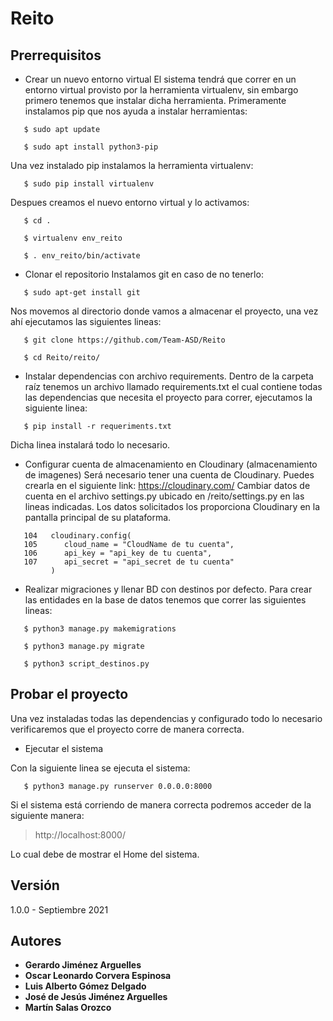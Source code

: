 # Reito

## Prerrequisitos
- Crear un nuevo entorno virtual
El sistema tendrá que correr en un entorno virtual provisto por la herramienta virtualenv, sin embargo primero tenemos que instalar dicha herramienta.
Primeramente instalamos pip que nos ayuda a instalar herramientas:
```shell
   $ sudo apt update

   $ sudo apt install python3-pip
   ```
Una vez instalado pip instalamos la herramienta virtualenv:
```shell
   $ sudo pip install virtualenv
   ```
Despues creamos el nuevo entorno virtual y lo activamos:
```shell
   $ cd .

   $ virtualenv env_reito

   $ . env_reito/bin/activate
   ```

- Clonar el repositorio
Instalamos git en caso de no tenerlo:
```shell
   $ sudo apt-get install git
   ```
Nos movemos al directorio donde vamos a almacenar el proyecto, una vez ahí ejecutamos las siguientes lineas:
```shell
   $ git clone https://github.com/Team-ASD/Reito

   $ cd Reito/reito/
   ```

- Instalar dependencias con archivo requirements.
Dentro de la carpeta raíz tenemos un archivo llamado requirements.txt el cual contiene todas las dependencias que necesita el proyecto para correr, ejecutamos la siguiente linea:
```shell
   $ pip install -r requeriments.txt
   ```
Dicha linea instalará todo lo necesario.

- Configurar cuenta de almacenamiento en Cloudinary (almacenamiento de imagenes)
Será necesario tener una cuenta de Cloudinary.
Puedes crearla en el siguiente link: https://cloudinary.com/
Cambiar datos de cuenta en el archivo settings.py ubicado en /reito/settings.py en las lineas indicadas. Los datos solicitados los proporciona Cloudinary en la pantalla principal de su plataforma.
```shell
   104   cloudinary.config( 
   105      cloud_name = "CloudName de tu cuenta", 
   106      api_key = "api_key de tu cuenta", 
   107      api_secret = "api_secret de tu cuenta" 
         )
   ```

- Realizar migraciones y llenar BD con destinos por defecto.
Para crear las entidades en la base de datos tenemos que correr las siguientes lineas:
```shell
   $ python3 manage.py makemigrations

   $ python3 manage.py migrate

   $ python3 script_destinos.py
   ```

## Probar el proyecto
Una vez instaladas todas las dependencias y configurado todo lo necesario verificaremos que el proyecto corre de manera correcta.

- Ejecutar el sistema

Con la siguiente linea se ejecuta el sistema:
```shel
   $ python3 manage.py runserver 0.0.0.0:8000 
   ```
Si el sistema está corriendo de manera correcta podremos acceder de la siguiente manera:
   > http://localhost:8000/

Lo cual debe de mostrar el Home del sistema.

## Versión

1.0.0 - Septiembre 2021

## Autores

* **Gerardo Jiménez Arguelles**
* **Oscar Leonardo Corvera Espinosa**
* **Luis Alberto Gómez Delgado**
* **José de Jesús Jiménez Arguelles**
* **Martín Salas Orozco**